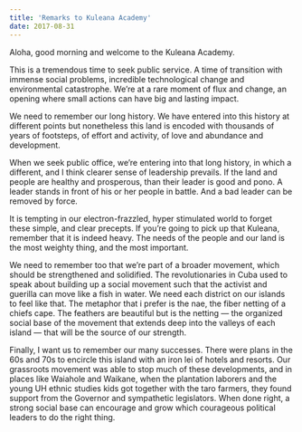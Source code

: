 ```yaml
---
title: 'Remarks to Kuleana Academy'
date: 2017-08-31
---
```

Aloha, good morning and welcome to the Kuleana Academy.

This is a tremendous time to seek public service. A time of transition with immense social problems, incredible technological change and environmental catastrophe. We’re at a rare moment of flux and change, an opening where small actions can have big and lasting impact.

We need to remember our long history. We have entered into this history at different points but nonetheless this land is encoded with thousands of years of footsteps, of effort and activity, of love and abundance and development.

When we seek public office, we’re entering into that long history, in which a different, and I think clearer sense of leadership prevails. If the land and people are healthy and prosperous, than their leader is good and pono. A leader stands in front of his or her people in battle. And a bad leader can be removed by force.

It is tempting in our electron-frazzled, hyper stimulated world to forget these simple, and clear precepts. If you’re going to pick up that Kuleana, remember that it is indeed heavy. The needs of the people and our land is the most weighty thing, and the most important.

We need to remember too that we’re part of a broader movement, which should be strengthened and solidified. The revolutionaries in Cuba used to speak about building up a social movement such that the activist and guerilla can move like a fish in water. We need each district on our islands to feel like that. The metaphor that i prefer is the nae, the fiber netting of a chiefs cape. The feathers are beautiful but is the netting — the organized social base of the movement that extends deep into the valleys of each island — that will be the source of our strength.

Finally, I want us to remember our many successes. There were plans in the 60s and 70s to encircle this island with an iron lei of hotels and resorts. Our grassroots movement was able to stop much of these developments, and in places like Waiahole and Waikane, when the plantation laborers and the young UH ethnic studies kids got together with the taro farmers, they found support from the Governor and sympathetic legislators. When done right, a strong social base can encourage and grow which courageous political leaders to do the right thing.